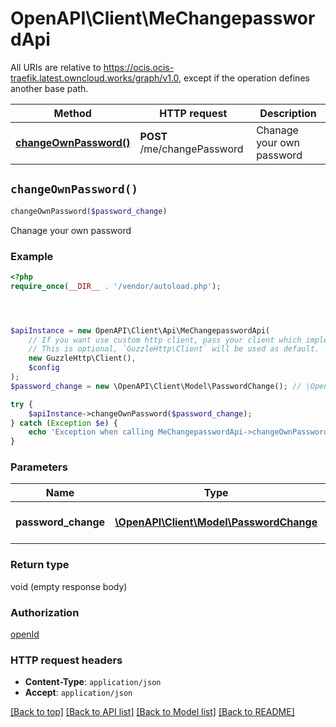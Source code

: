 # OpenAPI\Client\MeChangepasswordApi

All URIs are relative to https://ocis.ocis-traefik.latest.owncloud.works/graph/v1.0, except if the operation defines another base path.

| Method | HTTP request | Description |
| ------------- | ------------- | ------------- |
| [**changeOwnPassword()**](MeChangepasswordApi.md#changeOwnPassword) | **POST** /me/changePassword | Chanage your own password |


## `changeOwnPassword()`

```php
changeOwnPassword($password_change)
```

Chanage your own password

### Example

```php
<?php
require_once(__DIR__ . '/vendor/autoload.php');




$apiInstance = new OpenAPI\Client\Api\MeChangepasswordApi(
    // If you want use custom http client, pass your client which implements `GuzzleHttp\ClientInterface`.
    // This is optional, `GuzzleHttp\Client` will be used as default.
    new GuzzleHttp\Client(),
    $config
);
$password_change = new \OpenAPI\Client\Model\PasswordChange(); // \OpenAPI\Client\Model\PasswordChange | Password change request

try {
    $apiInstance->changeOwnPassword($password_change);
} catch (Exception $e) {
    echo 'Exception when calling MeChangepasswordApi->changeOwnPassword: ', $e->getMessage(), PHP_EOL;
}
```

### Parameters

| Name | Type | Description  | Notes |
| ------------- | ------------- | ------------- | ------------- |
| **password_change** | [**\OpenAPI\Client\Model\PasswordChange**](../Model/PasswordChange.md)| Password change request | |

### Return type

void (empty response body)

### Authorization

[openId](../../README.md#openId)

### HTTP request headers

- **Content-Type**: `application/json`
- **Accept**: `application/json`

[[Back to top]](#) [[Back to API list]](../../README.md#endpoints)
[[Back to Model list]](../../README.md#models)
[[Back to README]](../../README.md)
